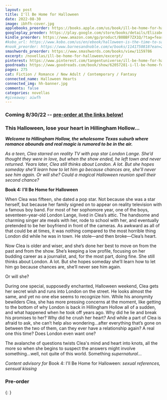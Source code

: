 ```yaml
---
layout: post
title: I'll Be Home for Halloween
date: 2022-08-30
image: ibhfh-cover.jpg
applebooks_preorder: https://books.apple.com/us/book/ill-be-home-for-halloween/id6443265627
googleplay_preoder: https://play.google.com/store/books/details/Elizabeth_Myles_I_ll_Be_Home_for_Halloween?id=17yDEAAAQBAJ
kindle_preorder: https://www.amazon.com/gp/product/B0BBF7ZX1Q/?tag=fearandlaun-20
#kobo_url: https://www.kobo.com/us/en/ebook/halloween-is-the-time-to-say-i-love-you
#nook_preorder: https://www.barnesandnoble.com/w/books/1141750818?ean=2940186726296
smashwords_preorder: https://www.smashwords.com/books/view/1159786
excerpt: /novellas/ill-be-home-for-halloween/excerpt/
pinterest: https://www.pinterest.com/tangentuniverse/ill-be-home-for-halloween/
goodreads: https://www.goodreads.com/book/show/62057281-i-ll-be-home-for-halloween
pages: 275
cat: Fiction / Romance / New Adult / Contemporary / Fantasy
connected_name: Halloween Hearts
connected_img: hh-banner.jpg
comments: false
categories: novellas
#giveaway: aiwfh
---
```


### Coming 8/30/22 -- [pre-order at the links below!](#pre-order)

### This Halloween, lose your heart in Hillingham Hollow...

***Welcome to Hillingham Hollow, the wholesome Texas suburb where romance abounds and real magic is rumored to be in the air.***

*As a teen, Clea starred on reality TV with pop star London Lange. She’d thought they were in love, but when the show ended, he left town and never returned. Years later, Clea still thinks about London. A lot. But she hopes someday she’ll learn how to let him go because chances are, she’ll never see him again. Or will she? Could a magical Halloween reunion spell their second chance?*

**Book 4: I'll Be Home for Halloween**

When Clea was fifteen, she dated a pop star. Not because she was a star herself, but because her family signed on to appear on reality television with a famous boy band. For most of her sophomore year, one of the boys, seventeen-year-old London Lange, lived in Clea’s attic. The handsome and charming singer ate meals with her, rode to school with her, and eventually pretended to be her boyfriend in front of the cameras. As awkward as all of that could be at times, it was nothing compared to the most horrible thing London did while he was in town. He stole—and then broke—Clea’s heart.

Now Clea is older and wiser, and she’s done her best to move on from the past and from the show. She’s keeping a low profile, focusing on her budding career as a journalist, and, for the most part, doing fine. She still thinks about London. A lot. But she hopes someday she’ll learn how to let him go because chances are, she’ll never see him again.

Or will she?

During one special, supposedly enchanted, Halloween weekend, Clea gets her secret wish and runs into London on the street. He looks almost the same, and yet no one else seems to recognize him. While his anonymity bewilders Clea, she has more pressing concerns at the moment, like getting to the bottom of why London is back in Hillingham Hollow all of a sudden, and what happened when he took off years ago. Why did he lie and break his promises to her? Why did he crush her heart? And while a part of Clea is afraid to ask, she can’t help also wondering…after everything that’s gone on between the two of them, can they ever have a relationship again? A real one this time? Does London even want one?

The avalanche of questions twists Clea's mind and heart into knots, all the more so when she begins to suspect the answers might involve something…well, not quite of this world. Something *supernatural*...

*Content advisory for* Book 4: I'll Be Home for Halloween: *sexual references, sensual kissing*

<a id="pre-order"></a>

### Pre-order
{: }
